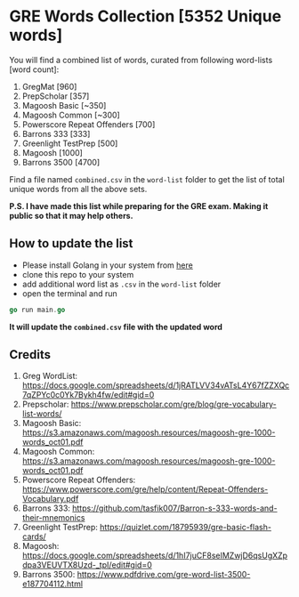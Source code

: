 # GRE Words Collection [5352 Unique words]

You will find a combined list of words, curated from following word-lists [word count]:

1. GregMat [960]
2. PrepScholar [357]
3. Magoosh Basic [~350]
4. Magoosh Common [~300]
5. Powerscore Repeat Offenders [700]
6. Barrons 333 [333]
7. Greenlight TestPrep [500]
8. Magoosh [1000]
9. Barrons 3500 [4700]

Find a file named `combined.csv` in the `word-list` folder to get the list of total unique words from all the above sets.

**P.S. I have made this list while preparing for the GRE exam. Making it public so that it may help others.**


## How to update the list 
- Please install Golang in your system from [here](https://go.dev/doc/install)
- clone this repo to your system
- add additional word list as `.csv` in the `word-list` folder
- open the terminal and run 

```go
go run main.go
```
**It will update the `combined.csv` file with the updated word**





## Credits
1. Greg WordList: https://docs.google.com/spreadsheets/d/1jRATLVV34vATsL4Y67fZZXQc7qZPYc0c0Yk7Bykh4fw/edit#gid=0
2. Prepscholar: https://www.prepscholar.com/gre/blog/gre-vocabulary-list-words/
3. Magoosh Basic: https://s3.amazonaws.com/magoosh.resources/magoosh-gre-1000-words_oct01.pdf
4. Magoosh Common: https://s3.amazonaws.com/magoosh.resources/magoosh-gre-1000-words_oct01.pdf
5. Powerscore Repeat Offenders: https://www.powerscore.com/gre/help/content/Repeat-Offenders-Vocabulary.pdf
6. Barrons 333: https://github.com/tasfik007/Barron-s-333-words-and-their-mnemonics
7. Greenlight TestPrep: https://quizlet.com/18795939/gre-basic-flash-cards/
8. Magoosh: https://docs.google.com/spreadsheets/d/1hI7juCF8seIMZwjD6qsUgXZpdpa3VEUVTX8Uzd-_tpI/edit#gid=0
9. Barrons 3500: https://www.pdfdrive.com/gre-word-list-3500-e187704112.html